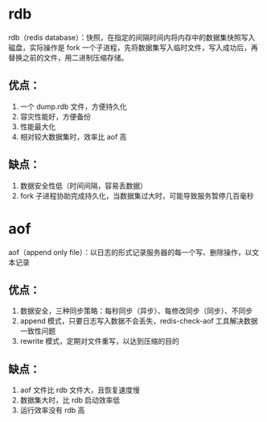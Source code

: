 # rdb
rdb（redis database）：快照，在指定的间隔时间内将内存中的数据集快照写入磁盘，实际操作是 fork 一个子进程，先将数据集写入临时文件，写入成功后，再替换之前的文件，用二进制压缩存储。

## 优点：
1. 一个 dump.rdb 文件，方便持久化
2. 容灾性能好，方便备份
3. 性能最大化
4. 相对较大数据集时，效率比 aof 高

## 缺点：
1. 数据安全性低（时间间隔，容易丢数据）
2. fork 子进程协助完成持久化，当数据集过大时，可能导致服务暂停几百毫秒

# aof
aof（append only file）：以日志的形式记录服务器的每一个写、删除操作，以文本记录

## 优点：
1. 数据安全，三种同步策略：每秒同步（异步）、每修改同步（同步）、不同步
2. append 模式，只要日志写入数据不会丢失，redis-check-aof 工具解决数据一致性问题
3. rewrite 模式，定期对文件重写，以达到压缩的目的

## 缺点：
1. aof 文件比 rdb 文件大，且恢复速度慢
2. 数据集大时，比 rdb 启动效率低
3. 运行效率没有 rdb 高